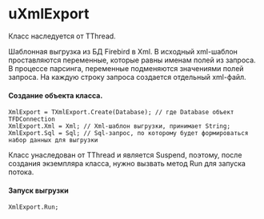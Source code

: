 # uXmlExport

Класс наследуется от TThread.

Шаблонная выгрузка из БД Firebird в Xml. В исходный xml-шаблон проставляются переменные, которые равны именам полей из запроса. В процессе парсинга, переменные подменяются значениями полей запроса. На каждую строку запроса создается отдельный xml-файл.

#### Создание объекта класса.

    XmlExport = TXmlExport.Create(Database); // где Database объект TFDConnection
    XmlExport.Xml = Xml; // Xml-шаблон выгрузки, принимает String;
    XmlExport.Sql = Sql; // Sql-запрос, по которому будет формироваться набор данных для выгрузки

Класс унаследован от TThread и является Suspend, поэтому, после создания экземпляра класса, нужно вызвать метод Run для запуска потока.

#### Запуск выгрузки

    XmlExport.Run;



